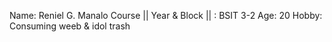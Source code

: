 Name: Reniel G. Manalo
Course || Year & Block || : BSIT 3-2 
Age: 20
Hobby: Consuming weeb & idol trash
